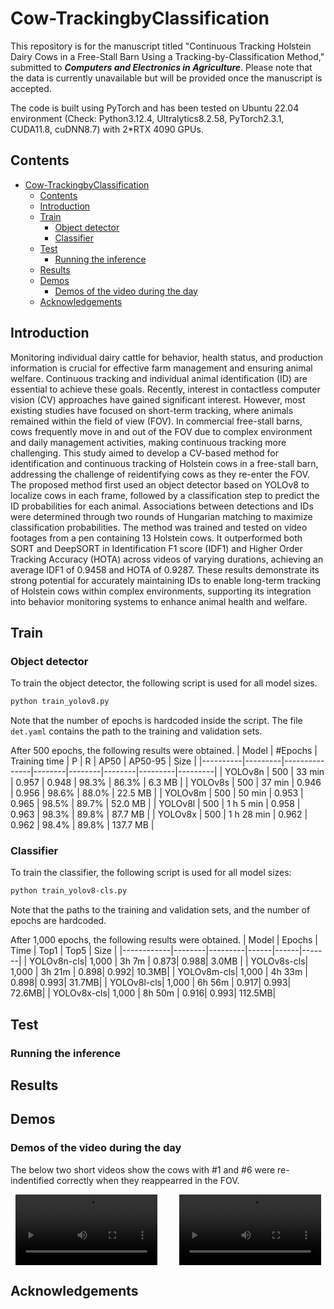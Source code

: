 # Cow-TrackingbyClassification


This repository is for the manuscript titled "Continuous Tracking Holstein Dairy Cows in a Free-Stall Barn Using a Tracking-by-Classification Method," submitted to ***Computers and Electronics in Agriculture***. Please note that the data is currently unavailable but will be provided once the manuscript is accepted.

The code is built using PyTorch and has been tested on Ubuntu 22.04 environment (Check: Python3.12.4, Ultralytics8.2.58, PyTorch2.3.1, CUDA11.8, cuDNN8.7) with 2*RTX 4090 GPUs. 

## Contents
- [Cow-TrackingbyClassification](#cow-trackingbyclassification)
  - [Contents](#contents)
  - [Introduction](#introduction)
  - [Train](#train)
    - [Object detector](#object-detector)
    - [Classifier](#classifier)
  - [Test](#test)
    - [Running the inference](#running-the-inference)
  - [Results](#results)
  - [Demos](#demos)
    - [Demos of the video during the day](#demos-of-the-video-during-the-day)
  - [Acknowledgements](#acknowledgements)

## Introduction
Monitoring individual dairy cattle for behavior, health status, and production information is crucial for effective farm management and ensuring animal welfare. Continuous tracking and individual animal identification (ID) are essential to achieve these goals. Recently, interest in contactless computer vision (CV) approaches have gained significant interest. However, most existing studies have focused on short-term tracking, where animals remained within the field of view (FOV). In commercial free-stall barns, cows frequently move in and out of the FOV due to complex environment and daily management activities, making continuous tracking more challenging. This study aimed to develop a CV-based method for identification and continuous tracking of Holstein cows in a free-stall barn, addressing the challenge of reidentifying cows as they re-enter the FOV. The proposed method first used an object detector based on YOLOv8 to localize cows in each frame, followed by a classification step to predict the ID probabilities for each animal. Associations between detections and IDs were determined through two rounds of Hungarian matching to maximize classification probabilities. The method was trained and tested on video footages from a pen containing 13 Holstein cows. It outperformed both SORT and DeepSORT in Identification F1 score (IDF1) and Higher Order Tracking Accuracy (HOTA) across videos of varying durations, achieving an average IDF1 of 0.9458 and HOTA of 0.9287. These results demonstrate its strong potential for accurately maintaining IDs to enable long-term tracking of Holstein cows within complex environments, supporting its integration into behavior monitoring systems to enhance animal health and welfare.



## Train
### Object detector
To train the object detector, the following script is used for all model sizes.
```sh
python train_yolov8.py
```
Note that the number of epochs is hardcoded inside the script. The file `det.yaml` contains the path to the training and validation sets. 

After 500 epochs, the following results were obtained.
| Model    | #Epochs | Training time |    P   |    R   |  AP50  | AP50-95 |  Size   |
|----------|---------|---------------|--------|--------|--------|---------|---------|
| YOLOv8n  |   500   |    33 min     | 0.957  | 0.948  | 98.3%  | 86.3%   |  6.3 MB |
| YOLOv8s  |   500   |    37 min     | 0.946  | 0.956  | 98.6%  | 88.0%   | 22.5 MB |
| YOLOv8m  |   500   |    50 min     | 0.953  | 0.965  | 98.5%  | 89.7%   | 52.0 MB |
| YOLOv8l  |   500   |  1 h 5 min    | 0.958  | 0.963  | 98.3%  | 89.8%   | 87.7 MB |
| YOLOv8x  |   500   | 1 h 28 min    | 0.962  | 0.962  | 98.4%  | 89.8%   | 137.7 MB |

### Classifier
To train the classifier, the following script is used for all model sizes:
```sh
python train_yolov8-cls.py
```
Note that the paths to the training and validation sets, and the number of epochs are hardcoded.

After 1,000 epochs, the following results were obtained.
| Model      | Epochs | Time    | Top1 | Top5 | Size  |
|------------|--------|---------|------|------|-------|
| YOLOv8n-cls| 1,000  | 3h 7m   | 0.873| 0.988| 3.0MB |
| YOLOv8s-cls| 1,000  | 3h 21m  | 0.898| 0.992| 10.3MB|
| YOLOv8m-cls| 1,000  | 4h 33m  | 0.898| 0.993| 31.7MB|
| YOLOv8l-cls| 1,000  | 6h 56m  | 0.917| 0.993| 72.6MB|
| YOLOv8x-cls| 1,000  | 8h 50m  | 0.916| 0.993| 112.5MB|


## Test
### Running the inference


## Results

## Demos

### Demos of the video during the day

The below two short videos show the cows with #1 and #6 were re-indentified correctly when they reappearred in the FOV.

<div style="display: flex; justify-content: space-around; gap: 20px;">
  <!-- First Video -->
  <video controls width="45%">
    <source src="https://raw.githubusercontent.com/meiqing-wang/Cow-TrackingbyClassification/main/Demos/DayClip1.mp4" type="video/mp4">
    Your browser does not support the video tag.
  </video>

  <!-- Second Video -->
  <video controls width="45%">
    <source src="https://raw.githubusercontent.com/meiqing-wang/Cow-TrackingbyClassification/main/Demos/DayClip2.mp4" type="video/mp4">
    Your browser does not support the video tag.
  </video>
</div>


## Acknowledgements